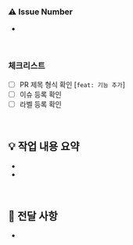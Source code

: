 ### ⚠️ Issue Number

-

<br>

### 체크리스트

- [ ] PR 제목 형식 확인 [`feat: 기능 추가`]
- [ ] 이슈 등록 확인
- [ ] 라벨 등록 확인

<br>

## 💡 작업 내용 요약

-
-

<br>

## 🌟 전달 사항

-

<br>
